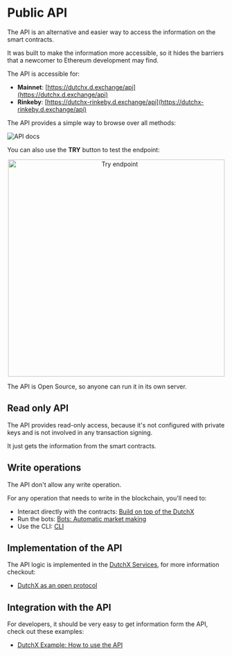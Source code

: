 # Public API
The API is an alternative and easier way to access the information on
the smart contracts.

It was built to make the information more accessible, so it hides the barriers
that a newcomer to Ethereum development may find.

The API is accessible for:
  * **Mainnet**: [https://dutchx.d.exchange/api](https://dutchx.d.exchange/api)
  * **Rinkeby**: [https://dutchx-rinkeby.d.exchange/api](https://dutchx-rinkeby.d.exchange/api)

The API provides a simple way to browse over all methods:

![API docs](_static/api-docs.png)

You can also use the **TRY** button to test the endpoint:

<p align="center">
  <img src="_static/api-docs-try-functionality.png" width="500px" alt="Try endpoint" />
</p>

The API is Open Source, so anyone can run it in its own server.

## Read only API
The API provides read-only access, because it's not configured with private keys
and is not involved in any transaction signing. 

It just gets the information from the smart contracts.

## Write operations
The API don't allow any write operation.

For any operation that needs to write in the blockchain, you'll need to:
* Interact directly with the contracts: [Build on top of the DutchX](./dev-get-started.html)
* Run the bots: [Bots: Automatic market making](./bots-market-making.html)
* Use the CLI: [CLI](./cli.md)

## Implementation of the API
The API logic is implemented in the [DutchX Services](https://github.com/gnosis/dx-services),
for more information checkout:
* [DutchX as an open protocol](./dutchx-as-an-open-protocol.html)

## Integration with the API
For developers, it should be very easy to get information form the API, check
out these examples:
* [DutchX Example: How to use the API](https://github.com/gnosis/dx-examples-api)   
